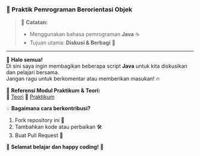 ### 🚀 Praktik Pemrograman Berorientasi Objek

> 📌 **Catatan:**  
> - Menggunakan bahasa pemrograman **Java** ☕  
> - Tujuan utama: **Diskusi & Berbagi** 💬  

---

👋 **Halo semua!**  
Di sini saya ingin membagikan beberapa script **Java** untuk kita diskusikan dan pelajari bersama.  
Jangan ragu untuk berkomentar atau memberikan masukan! 🔥  


📖 **Referensi Modul Praktikum & Teori:**  
🔗 [Teori](https://wagito.my.id/public/pbo/)
🔗 [Praktikum](https://wagito.my.id/public/pbo-prak/)


💡 **Bagaimana cara berkontribusi?**  
1. Fork repository ini 🍴  
2. Tambahkan kode atau perbaikan 🛠️  
3. Buat Pull Request 📩  

🚀 **Selamat belajar dan happy coding!** 🎯  